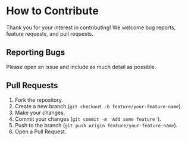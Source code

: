 # How to Contribute

Thank you for your interest in contributing! We welcome bug reports, feature requests, and pull requests.

## Reporting Bugs

Please open an issue and include as much detail as possible.

## Pull Requests

1.  Fork the repository.
2.  Create a new branch (`git checkout -b feature/your-feature-name`).
3.  Make your changes.
4.  Commit your changes (`git commit -m 'Add some feature'`).
5.  Push to the branch (`git push origin feature/your-feature-name`).
6.  Open a Pull Request.